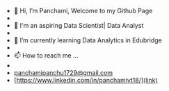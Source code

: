 - 👋 Hi, I’m Panchami, Welcome to my Github Page
- 
- 👀 I'm an aspiring Data Scientist| Data Analyst
- 
- 🌱 I’m currently learning Data Analytics in Edubridge
- 
- 📫 How to reach me ... 
- 
-    [panchamipanchu1729@gmail.com](link)
-    [https://www.linkedin.com/in/panchamivt18/](link)

<!---
PANCHAMIVT/PANCHAMIVT is a ✨ special ✨ repository because its `README.md` (this file) appears on your GitHub profile.
You can click the Preview link to take a look at your changes.
--->
